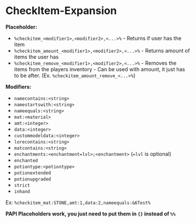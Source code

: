 # CheckItem-Expansion

**Placeholder:**
- `%checkitem_<modifier1>,<modifier2>,<...>%` - Returns if user has the item
- `%checkitem_amount_<modifier1>,<modifier2>,<...>%` - Returns amount of items the user has
- `%checkitem_remove_<modifier1>,<modifier2>,<...>%` - Removes the items from the players inventory - Can be used with amount, it just has to be after. (Ex. `%checkitem_amount_remove_<...>%`)

**Modifiers:**
- `namecontains:<string>`
- `namestartswith:<string>`
- `nameequals:<string>`
- `mat:<material>`
- `amt:<integer>`
- `data:<integer>`
- `custommodeldata:<integer>`
- `lorecontains:<string>`
- `matcontains:<string>`
- `enchantments:<enchantment=lvl>;<enchantment>` (`=lvl` is optional)
- `enchanted`
- `potiontype:<potiontype>`
- `potionextended`
- `potionupgraded`
- `strict`
- `inhand`

Ex: `%checkitem_mat:STONE,amt:1,data:2,nameequals:&6Test%`

**PAPI Placeholders work, you just need to put them in `{}` instead of `%%`**